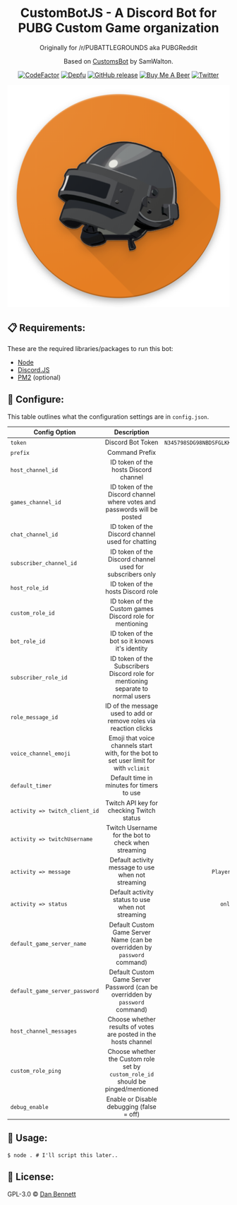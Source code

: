 <div align='center'>

# CustomBotJS - A Discord Bot for PUBG Custom Game organization

Originally for /r/PUBATTLEGROUNDS aka PUBGReddit

Based on [CustomsBot](https://github.com/Samwalton9/CustomsBot) by SamWalton.

[![CodeFactor](https://img.shields.io/codefactor/grade/github/danbennettuk/custombotjs.svg?style=for-the-badge)](https://www.codefactor.io/repository/github/danbennettuk/custombotjs)
[![Depfu](https://img.shields.io/depfu/DanBennettUK/CustomBotJS.svg?style=for-the-badge)](https://depfu.com/github/DanBennettUK/CustomBotJS?project_id=8443)
[![GitHub release](https://img.shields.io/github/release/DanBennettUK/CustomBotJS.svg?style=for-the-badge)](https://github.com/DanBennettUK/CustomBotJS/releases)
[![Buy Me A Beer](https://img.shields.io/badge/donate-buy%20me%20a%20beer-orange.svg?style=for-the-badge)](https://www.buymeacoffee.com/danbennett)
[![Twitter](https://img.shields.io/twitter/follow/DanBennett.svg?color=blue&style=for-the-badge)](https://www.twitter.com/danbennett)

<div align="center">
    <img src="./botlogo.png" />
</div>
</div>

## 📋 Requirements:

These are the required libraries/packages to run this bot:

-   [Node](https://nodejs.org/en/)
-   [Discord.JS](https://discord.js.org)
-   [PM2](http://pm2.keymetrics.io/) (optional)

## 🔧 Configure:

This table outlines what the configuration settings are in `config.json`.

| Config Option                  |                                      Description                                       |                            Example                            |
| ------------------------------ | :------------------------------------------------------------------------------------: | :-----------------------------------------------------------: |
| `token`                        |                                   Discord Bot Token                                    | `N345798SDG98NBDSFGLKHlh4.8sdglh.dfg8oe4lkndf_dhg0934sg2qevM` |
| `prefix`                       |                                     Command Prefix                                     |                              `$`                              |
| `host_channel_id`              |                         ID token of the hosts Discord channel                          |                       `40972350972635`                        |
| `games_channel_id`             |        ID token of the Discord channel where votes and passwords will be posted        |                       `40972350972635`                        |
| `chat_channel_id`              |                   ID token of the Discord channel used for chatting                    |                       `40972350972635`                        |
| `subscriber_channel_id`        |               ID token of the Discord channel used for subscribers only                |                       `40972350972635`                        |
| `host_role_id`                 |                           ID token of the hosts Discord role                           |                       `40972350972635`                        |
| `custom_role_id`               |                ID token of the Custom games Discord role for mentioning                |                       `40972350972635`                        |
| `bot_role_id`                  |                     ID token of the bot so it knows it's identity                      |                       `40972350972635`                        |
| `subscriber_role_id`           |    ID token of the Subscribers Discord role for mentioning separate to normal users    |                       `40972350972635`                        |
| `role_message_id`              |           ID of the message used to add or remove roles via reaction clicks            |                       `40972350972635`                        |
| `voice_channel_emoji`          | Emoji that voice channels start with, for the bot to set user limit for with `vclimit` |                       `40972350972635`                        |
| `default_timer`                |                       Default time in minutes for timers to use                        |                              `2`                              |
| `activity => twitch_client_id` |                       Twitch API key for checking Twitch status                        |                            `false`                            |
| `activity => twitchUsername`   |                  Twitch Username for the bot to check when streaming                   |                         `DanBennett`                          |
| `activity => message`          |                   Default activity message to use when not streaming                   |                `PlayerUnknown's BattleGrounds`                |
| `activity => status`           |                   Default activity status to use when not streaming                    |               `online` `dnd` `idle` `invisible`               |
| `default_game_server_name`     |       Default Custom Game Server Name (can be overridden by `password` command)        |                            `true`                             |
| `default_game_server_password` |     Default Custom Game Server Password (can be overridden by `password` command)      |                            `true`                             |
| `host_channel_messages`        |            Choose whether results of votes are posted in the hosts channel             |                            `true`                             |
| `custom_role_ping`             |   Choose whether the Custom role set by `custom_role_id` should be pinged/mentioned    |                            `true`                             |
| `debug_enable`                 |                       Enable or Disable debugging (false = off)                        |                            `false`                            |

## 🚀 Usage:

```shell
$ node . # I'll script this later..
```

## 📄 License:

GPL-3.0 © [Dan Bennett](https://github.com/DanBennettUK/CustomBotJS/blob/master/LICENSE)
